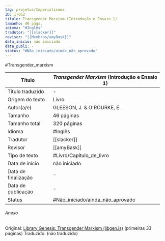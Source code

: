```yaml
---
tag: projetos/Imperialismos
ID: I-012
titulo: Transgender Marxism (Introdução e Ensaio 1)
tamanho: 46 págs.
idioma: "#Inglês" 
tradutor: "[[slacker]]"
revisor: "[[Membros/amyBask]]"
data_inicio: não iniciado
data_publi: -
status: "#Não_iniciado/ainda_não_aprovado" 
---
```

#Transgender_marxism

| Título              | _Transgender Marxism_ (Introdução e Ensaio 1) |
| ------------------- | ------------------------------------------- |
| Título traduzido    | -                                           |
| Origem do texto     | Livro                                       |
| Autor(a/e)          | GLEESON, J. & O'ROURKE, E.                  |
| Tamanho             | 46 páginas                                  |
| Tamanho total       | 320 páginas                                 |
| Idioma              | #Inglês                                     |
| Tradutor            | [[slacker]]                                 |
| Revisor             | [[amyBask]]                                 |
| Tipo de texto       | #Livro/Capítulo_de_livro                     |
| Data de início      | não iniciado                                |
| Data de finalização | -                                           |
| Data de publicação  | -                                           |
| Status | #Não_iniciado/ainda_não_aprovado|

###### Anexo
Original: [Library Genesis: Transgender Marxism (libgen.is)](https://libgen.is/book/index.php?md5=AFDC5C5E40805831BF268E54B0FE4408) (primeiras 33 páginas)
Traduzido: (não traduzido)